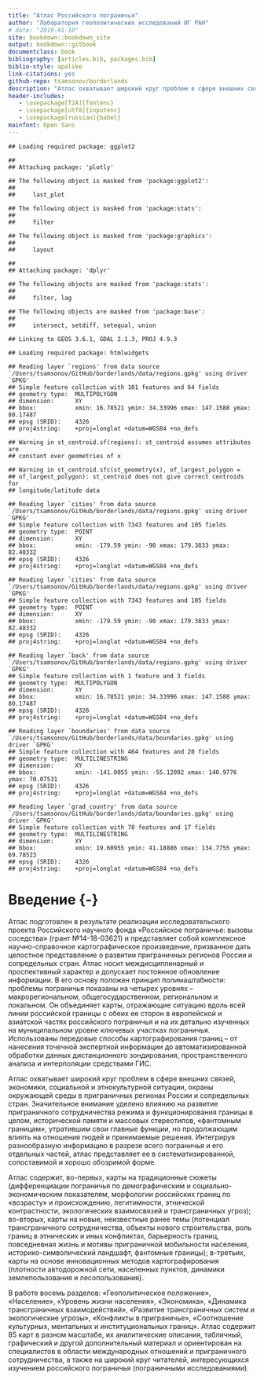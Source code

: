 ```yaml
--- 
title: "Атлас Российского пограничья"
author: "Лаборатория геополитических исследований ИГ РАН"
# date: "2019-01-10"
site: bookdown::bookdown_site
output: bookdown::gitbook
documentclass: book
bibliography: [articles.bib, packages.bib]
biblio-style: apalike
link-citations: yes
github-repo: tsamsonov/borderlands
description: "Атлас охватывает широкий круг проблем в сфере внешних связей, экономики, социальной и этнокультурной ситуации, охраны окружающей среды в приграничных регионах России и сопредельных стран"
header-includes:
   - \usepackage[T2A]{fontenc}
   - \usepackage[utf8]{inputenc}
   - \usepackage[russian]{babel}
mainfont: Open Sans
---
```



```
## Loading required package: ggplot2
```

```
## 
## Attaching package: 'plotly'
```

```
## The following object is masked from 'package:ggplot2':
## 
##     last_plot
```

```
## The following object is masked from 'package:stats':
## 
##     filter
```

```
## The following object is masked from 'package:graphics':
## 
##     layout
```

```
## 
## Attaching package: 'dplyr'
```

```
## The following objects are masked from 'package:stats':
## 
##     filter, lag
```

```
## The following objects are masked from 'package:base':
## 
##     intersect, setdiff, setequal, union
```

```
## Linking to GEOS 3.6.1, GDAL 2.1.3, PROJ 4.9.3
```

```
## Loading required package: htmlwidgets
```

```
## Reading layer `regions' from data source `/Users/tsamsonov/GitHub/borderlands/data/regions.gpkg' using driver `GPKG'
## Simple feature collection with 101 features and 64 fields
## geometry type:  MULTIPOLYGON
## dimension:      XY
## bbox:           xmin: 16.78521 ymin: 34.33996 xmax: 147.1588 ymax: 80.17487
## epsg (SRID):    4326
## proj4string:    +proj=longlat +datum=WGS84 +no_defs
```

```
## Warning in st_centroid.sf(regions): st_centroid assumes attributes are
## constant over geometries of x
```

```
## Warning in st_centroid.sfc(st_geometry(x), of_largest_polygon =
## of_largest_polygon): st_centroid does not give correct centroids for
## longitude/latitude data
```

```
## Reading layer `cities' from data source `/Users/tsamsonov/GitHub/borderlands/data/regions.gpkg' using driver `GPKG'
## Simple feature collection with 7343 features and 105 fields
## geometry type:  POINT
## dimension:      XY
## bbox:           xmin: -179.59 ymin: -90 xmax: 179.3833 ymax: 82.48332
## epsg (SRID):    4326
## proj4string:    +proj=longlat +datum=WGS84 +no_defs
```

```
## Reading layer `cities' from data source `/Users/tsamsonov/GitHub/borderlands/data/regions.gpkg' using driver `GPKG'
## Simple feature collection with 7343 features and 105 fields
## geometry type:  POINT
## dimension:      XY
## bbox:           xmin: -179.59 ymin: -90 xmax: 179.3833 ymax: 82.48332
## epsg (SRID):    4326
## proj4string:    +proj=longlat +datum=WGS84 +no_defs
```

```
## Reading layer `back' from data source `/Users/tsamsonov/GitHub/borderlands/data/regions.gpkg' using driver `GPKG'
## Simple feature collection with 1 feature and 3 fields
## geometry type:  MULTIPOLYGON
## dimension:      XY
## bbox:           xmin: 16.78521 ymin: 34.33996 xmax: 147.1588 ymax: 80.17487
## epsg (SRID):    4326
## proj4string:    +proj=longlat +datum=WGS84 +no_defs
```

```
## Reading layer `boundaries' from data source `/Users/tsamsonov/GitHub/borderlands/data/boundaries.gpkg' using driver `GPKG'
## Simple feature collection with 464 features and 20 fields
## geometry type:  MULTILINESTRING
## dimension:      XY
## bbox:           xmin: -141.0055 ymin: -55.12092 xmax: 140.9776 ymax: 70.07531
## epsg (SRID):    4326
## proj4string:    +proj=longlat +datum=WGS84 +no_defs
```

```
## Reading layer `grad_country' from data source `/Users/tsamsonov/GitHub/borderlands/data/boundaries.gpkg' using driver `GPKG'
## Simple feature collection with 78 features and 17 fields
## geometry type:  MULTILINESTRING
## dimension:      XY
## bbox:           xmin: 19.60955 ymin: 41.18886 xmax: 134.7755 ymax: 69.78523
## epsg (SRID):    4326
## proj4string:    +proj=longlat +datum=WGS84 +no_defs
```

# Введение {-}

Атлас подготовлен в результате реализации исследовательского проекта Российского научного фонда «Российское пограничье: вызовы соседства» (грант №14-18-03621) и представляет собой комплексное научно-справочное картографическое произведение, призванное дать целостное представление о развитии приграничных регионов России и сопредельных стран. Атлас носит междисциплинарный и проспективный характер и допускает постоянное обновление информации. В его основу положен принцип полимаштабности: проблемы пограничья показаны на четырех уровнях – макрорегиональном, общегосударственном, региональном и локальном. Он объединяет карты, отражающие ситуацию вдоль всей линии российской границы с обеих ее сторон в европейской и азиатской частях российского пограничья и на их детально изученных на муниципальном уровне ключевых участках пограничья. Использованы передовые способы картографирования границ – от нанесения точечной экспертной информации до автоматизированной обработки данных дистанционного зондирования, пространственного анализа и интерполяции средствами ГИС.

Атлас охватывает широкий круг проблем в сфере внешних связей, экономики, социальной и этнокультурной ситуации, охраны окружающей среды в приграничных регионах России и сопредельных стран. Значительное внимание уделено влиянию на развитие приграничного сотрудничества режима и функционирования границы в целом, исторической памяти и массовых стереотипов, «фантомным границам», утратившим свои главные функции, но продолжающим влиять на отношения людей и принимаемые решения. Интегрируя разнообразную информацию в разрезе всего пограничья и его отдельных частей, атлас представляет ее в систематизированной, сопоставимой и хорошо обозримой форме.

Атлас содержит, во-первых, карты на традиционные сюжеты (дифференциации пограничья по демографическим и социально-экономическим показателям, морфологии российских границ по «возрасту» и происхождению, легитимности, этнической контрастности, экологических взаимосвязей и трансграничных угроз); во-вторых, карты на новые, неизвестные ранее темы (потенциал трансграничного сотрудничества, объекты нового строительства, роль границ в этнических и иных конфликтах, барьерность границ, повседневная жизнь и мотивы приграничной мобильности населения, историко-символический ландшафт, фантомные границы); в-третьих, карты на основе инновационных методов картографирования (плотности автодорожной сети, населенных пунктов, динамики землепользования и лесопользования).

В работе восемь разделов: «Геополитическое положение», «Население», «Уровень жизни населения», «Экономика», «Динамика трансграничных взаимодействий», «Развитие трансграничных систем и экологические угрозы», «Конфликты в приграничье», «Соотношение культурных, ментальных и институциональных границ». Атлас содержит 85 карт в разном масштабе, их аналитические описания, табличный, графический и другой дополнительный материал и ориентирован на специалистов в области международных отношений и приграничного сотрудничества, а также на широкий круг читателей, интересующихся изучением российского пограничья (пограничными исследованиями).
